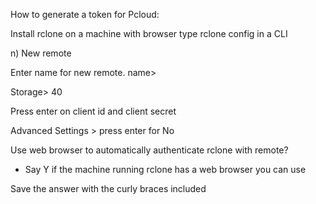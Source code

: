 How to generate a token for Pcloud:

Install rclone on a machine with browser
type rclone config in a CLI

n) New remote

Enter name for new remote.
name> <put you name>

Storage> 40

Press enter on client id and client secret

Advanced Settings > press enter for No

Use web browser to automatically authenticate rclone with remote?
 * Say Y if the machine running rclone has a web browser you can use

Save the answer with the curly braces included
